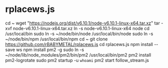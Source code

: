 # rplacews.js

cd ~
wget "https://nodejs.org/dist/v6.10.1/node-v6.10.1-linux-x64.tar.xz"
tar -xvf node-v6.10.1-linux-x64.tar.xz
ln -s node-v6.10.1-linux-x64 node
cd /usr/local/bin
sudo ln -s ~/node/bin/node /usr/local/bin/node
sudo ln -s ~/node/bin/npm /usr/local/bin/npm
cd ~
git clone https://github.com/rBABYMETAL/rplacews.js
cd rplacews.js
npm install --save ws
npm install pm2 -g
sudo ln -s ~/node/lib/node_modules/pm2/bin/pm2 /usr/local/bin/pm2
pm2 install pm2-logrotate
sudo pm2 startup -u `whoami`
pm2 start follow_stream.js
